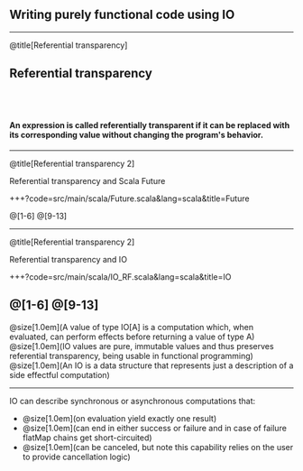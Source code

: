 ## Writing purely functional code using IO

---

@title[Referential transparency]
## Referential transparency
<br/>
<br/>

#### An expression is called **referentially transparent** if it can be replaced with its corresponding value without changing the program's behavior.

---
@title[Referential transparency 2]

Referential transparency and Scala Future

+++?code=src/main/scala/Future.scala&lang=scala&title=Future

@[1-6]
@[9-13]

---
@title[Referential transparency 2]

Referential transparency and IO

+++?code=src/main/scala/IO_RF.scala&lang=scala&title=IO

@[1-6]
@[9-13]
---
@size[1.0em](A value of type IO[A] is a computation which, when evaluated, can perform effects before returning a value of type A)
<br/>
@size[1.0em](IO values are pure, immutable values and thus preserves referential transparency, being usable in functional programming)
<br/>
@size[1.0em](An IO is a data structure that represents just a description of a side effectful computation)


---

IO can describe synchronous or asynchronous computations that:
* @size[1.0em](on evaluation yield exactly one result)
* @size[1.0em](can end in either success or failure and in case of failure flatMap chains get short-circuited)
* @size[1.0em](can be canceled, but note this capability relies on the user to provide cancellation logic)
